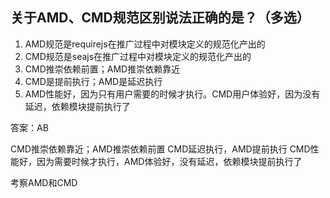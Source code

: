 ##   关于AMD、CMD规范区别说法正确的是？（多选）
1.  AMD规范是requirejs在推广过程中对模块定义的规范化产出的
2.  CMD规范是seajs在推广过程中对模块定义的规范化产出的
3.  CMD推崇依赖前置；AMD推崇依赖靠近
4.  CMD是提前执行；AMD是延迟执行
5.  AMD性能好，因为只有用户需要的时候才执行。CMD用户体验好，因为没有延迟，依赖模块提前执行了

答案：AB

CMD推崇依赖靠近；AMD推崇依赖前置
CMD延迟执行，AMD提前执行
CMD性能好，因为需要时候才执行，AMD体验好，没有延迟，依赖模块提前执行了

考察AMD和CMD